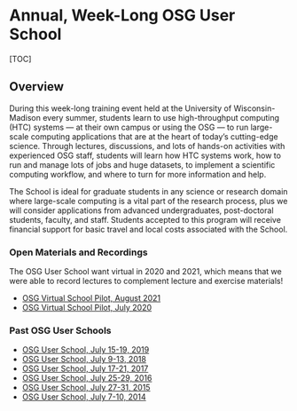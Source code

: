 Annual, Week-Long OSG User School 
====================================
[TOC]

## Overview

During this week-long training event held at the University of Wisconsin-Madison every summer, students learn to use high-throughput computing (HTC) systems — at their own campus or using the OSG — to run large-scale computing applications that are at the heart of today’s cutting-edge science. Through lectures, discussions, and lots of hands-on activities with experienced OSG staff, students will learn how HTC systems work, how to run and manage lots of jobs and huge datasets, to implement a scientific computing workflow, and where to turn for more information and help.

The School is ideal for graduate students in any science or research domain where large-scale computing is a vital part of the research process, plus we will consider applications from advanced undergraduates, post-doctoral students, faculty, and staff. Students accepted to this program will receive financial support for basic travel and local costs associated with the School.

### Open Materials and Recordings

The OSG User School want virtual in 2020 and 2021, which means that we were able to record lectures to complement lecture and exercise materials!

* [OSG Virtual School Pilot, August 2021](https://osg-htc.org/virtual-school-2021/materials/)
* [OSG Virtual School Pilot, July 2020](https://osg-htc.org/virtual-school-pilot-2020/#materials/)

### Past OSG User Schools

* [OSG User School, July 15-19, 2019](https://opensciencegrid.org/user-school-2019/)
* [OSG User School, July 9-13, 2018](https://opensciencegrid.org/user-school-2018/)
* [OSG User School, July 17-21, 2017](https://opensciencegrid.org/user-school-2017/)
* [OSG User School, July 25-29, 2016](https://opensciencegrid.org/user-school-2016/)
* [OSG User School, July 27-31, 2015](https://opensciencegrid.org/user-school-2015/)
* [OSG User School, July 7-10, 2014](https://opensciencegrid.org/user-school-2014/)

